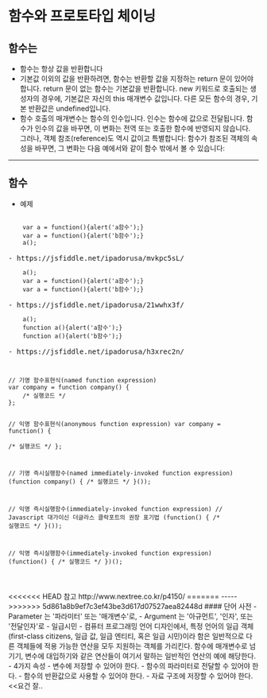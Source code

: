 # 함수와 프로토타입 체이닝


## 함수는 
- 함수는 항상 값을 반환합니다
- 기본값 이외의 값을 반환하려면, 함수는 반환할 값을 지정하는 return 문이 있어야 합니다. return 문이 없는 함수는 기본값을 반환합니다. new 키워드로 호출되는 생성자의 경우에,        기본값은 자신의 this 매개변수 값입니다. 다른 모든 함수의 경우, 기본 반환값은 undefined입니다.
- 함수 호출의 매개변수는 함수의 인수입니다. 인수는 함수에 값으로 전달됩니다. 함수가 인수의 값을 바꾸면, 이 변화는 전역 또는 호출한 함수에 반영되지 않습니다. 그러나, 객체 참조(reference)도 역시 값이고 특별합니다: 함수가 참조된 객체의 속성을 바꾸면, 그 변화는 다음 예에서와 같이 함수 밖에서 볼 수 있습니다:

-----
## 함수 
- 예제
<pre>
<code>
    var a = function(){alert('a함수');}
    var a = function(){alert('b함수');}
    a();
</code>
- https://jsfiddle.net/ipadorusa/mvkpc5sL/
<code>
    a();
    var a = function(){alert('a함수');}
    var a = function(){alert('b함수');}        
</code>
- https://jsfiddle.net/ipadorusa/21wwhx3f/
<code>
    a();
    function a(){alert('a함수');}
    function a(){alert('b함수');}
</code>
- https://jsfiddle.net/ipadorusa/h3xrec2n/
</pre>
<code>
<pre>
// 기명 함수표현식(named function expression) 
var company = function company() {  
    /* 실행코드 */
}; 

// 익명 함수표현식(anonymous function expression)
var company = function() {  
    /* 실행코드 */
};

// 기명 즉시실행함수(named immediately-invoked function expression)
(function company() {
    /* 실행코드 */
}());

// 익명 즉시실행함수(immediately-invoked function expression)
// Javascript 대가이신 더글라스 클락포트의 권장 표기법
(function() {
    /* 실행코드 */
}());

// 익명 즉시실행함수(immediately-invoked function expression)
(function() {
    /* 실행코드 */
})();

</pre>
</code>
<<<<<<< HEAD
참고 http://www.nextree.co.kr/p4150/
=======
-----
>>>>>>> 5d861a8b9ef7c3ef43be3d617d07527aea82448d
#### 단어 사전
 - Parameter 는 '파라미터' 또는 '매개변수'로,
 - Argument 는 '아규먼트', '인자', 또는 '전달인자'로
 - 일급시민
    - 컴퓨터 프로그래밍 언어 디자인에서, 특정 언어의 일급 객체 (first-class citizens, 일급 값, 일급 엔티티, 혹은 일급 시민)이라 함은 일반적으로 다른 객체들에 적용 가능한 연산을 모두 지원하는 객체를 가리킨다. 함수에 매개변수로 넘기기, 변수에 대입하기와 같은 연산들이 여기서 말하는 일반적인 연산의 예에 해당한다.
    - 4가지 속성 
        - 변수에 저장할 수 있어야 한다.
        - 함수의 파라미터로 전달할 수 있어야 한다.
        - 함수의 반환값으로 사용할 수 있어야 한다.
        - 자료 구조에 저장할 수 있어야 한다. <<요건 잘..